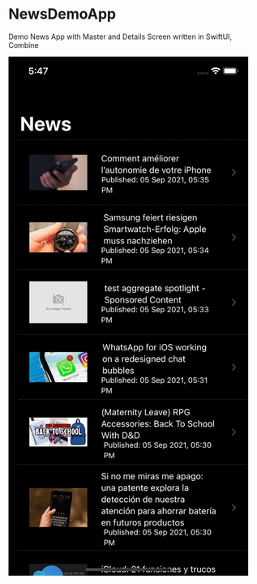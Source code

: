 # NewsDemoApp
Demo News App with Master and Details Screen written in SwiftUI, Combine

![](NewsDemo.gif)
